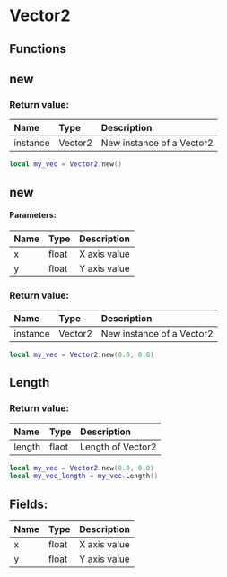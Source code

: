 # Vector2

## Functions

## new

### Return value:

| Name | Type | Description |
| :--- | :--- | :--- |
| instance | Vector2 | New instance of a Vector2 |

```lua
local my_vec = Vector2.new()
```

## new

#### Parameters:

| Name | Type | Description |
| :--- | :--- | :--- |
| x | float | X axis value |
| y | float | Y axis value |

### Return value:

| Name | Type | Description |
| :--- | :--- | :--- |
| instance | Vector2 | New instance of a Vector2 |

```lua
local my_vec = Vector2.new(0.0, 0.0)
```

## Length

### Return value:

| Name | Type | Description |
| :--- | :--- | :--- |
| length | flaot | Length of Vector2 |

```lua
local my_vec = Vector2.new(0.0, 0.0)
local my_vec_length = my_vec.Length()
```

## Fields:

| Name | Type | Description |
| :--- | :--- | :--- |
| x | float | X axis value |
| y | float | Y axis value |

